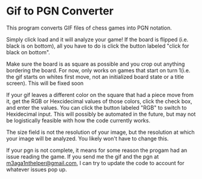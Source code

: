 # Gif to PGN Converter

This program converts GIF files of chess games into PGN notation.

Simply click load and it will analyze your game! If the board is flipped (i.e. black is on bottom), all you have to do is click the button labeled "click for black on bottom".

Make sure the board is as square as possible and you crop out anything bordering the board. For now, only works on games that start on turn 1(i.e. the gif starts on whites first move, not an initialized board state or a title screen). This will be fixed soon

If your gif leaves a different color on the square that had a piece move from it, get the RGB or Hexcidecimal values of those colors, click the check box, and enter the values. You can click the button labeled "RGB" to switch to Hexidecimal input. This will possibly be automated in the future, but may not be logistically feasible with how the code currently works.

The size field is not the resolution of your image, but the resolution at which your image will be analyzed. You likely won't have to change this.

If your pgn is not complete, it means for some reason the progam had an issue reading the game. If you send me the gif and the pgn at m3aga1nthelper@gmail.com, I can try to update the code to account for whatever issues pop up.
